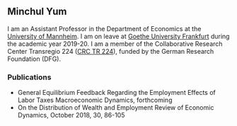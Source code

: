 ## Minchul Yum

I am an Assistant Professor in the Department of Economics at the [University of Mannheim](https://www.vwl.uni-mannheim.de/en/). I am on leave at [Goethe University Frankfurt](https://www.wiwi.uni-frankfurt.de/en/departments/money-and-macroeconomics/home.html) during the academic year 2019-20. I am a member of the Collaborative Research Center Transregio 224 ([CRC TR 224](https://www.crctr224.de/en/about)), funded by the German Research Foundation (DFG).

### Publications
- General Equilibrium Feedback Regarding the Employment Effects of Labor Taxes
Macroeconomic Dynamics, forthcoming
- On the Distribution of Wealth and Employment
Review of Economic Dynamics, October 2018, 30, 86-105

